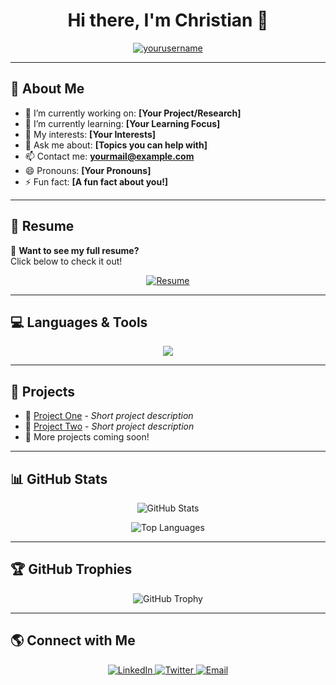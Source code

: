 <!-- Header -->
<h1 align="center">Hi there, I'm Christian 👋</h1>

<!-- Visitor Counter -->
<p align="center">
  <a href="https://github.com/yourusername">
    <img src="https://komarev.com/ghpvc/?username=yourusername&style=flat-square&color=blue" alt="yourusername" />
  </a>
</p>

---

## 👤 About Me
- 🔭 I’m currently working on: **[Your Project/Research]**
- 🌱 I’m currently learning: **[Your Learning Focus]**
- 🎯 My interests: **[Your Interests]**
- 💬 Ask me about: **[Topics you can help with]**
- 📫 Contact me: **[yourmail@example.com](mailto:yourmail@example.com)**
- 😄 Pronouns: **[Your Pronouns]**
- ⚡ Fun fact: **[A fun fact about you!]**

---

## 📜 Resume  
📄 **Want to see my full resume?**  
Click below to check it out!  
<p align="center">
  <a href="https://github.com/yourusername/yourresume.pdf" target="_blank">
    <img src="https://img.shields.io/badge/View-Resume-blue?style=for-the-badge&logo=read-the-docs" alt="Resume" />
  </a>
</p>

---

## 💻 Languages & Tools  
<p align="center">
  <img src="https://skillicons.dev/icons?i=python,c,cpp,java,javascript,html,css,git,github,linux,vscode,latex" />
</p>

---

## 🚀 Projects  
- 🔹 [Project One](https://github.com/yourusername/project-one) - *Short project description*
- 🔹 [Project Two](https://github.com/yourusername/project-two) - *Short project description*
- 🔹 More projects coming soon!

---

## 📊 GitHub Stats  
<p align="center">
  <img src="https://github-readme-stats.vercel.app/api?username=yourusername&show_icons=true&theme=radical" alt="GitHub Stats" />
</p>

<p align="center">
  <img src="https://github-readme-stats.vercel.app/api/top-langs/?username=yourusername&layout=compact&theme=radical" alt="Top Languages" />
</p>

---

## 🏆 GitHub Trophies  
<p align="center">
  <img src="https://github-profile-trophy.vercel.app/?username=yourusername&theme=onedark" alt="GitHub Trophy" />
</p>

---

## 🌎 Connect with Me  
<p align="center">
  <a href="https://www.linkedin.com/in/yourprofile/">
    <img src="https://img.shields.io/badge/LinkedIn-Connect-blue?style=for-the-badge&logo=linkedin" alt="LinkedIn" />
  </a>
  <a href="https://twitter.com/yourusername">
    <img src="https://img.shields.io/badge/Twitter-Follow-blue?style=for-the-badge&logo=twitter" alt="Twitter" />
  </a>
  <a href="mailto:yourmail@example.com">
    <img src="https://img.shields.io/badge/Email-Contact-red?style=for-the-badge&logo=gmail" alt="Email" />
  </a>
</p>
